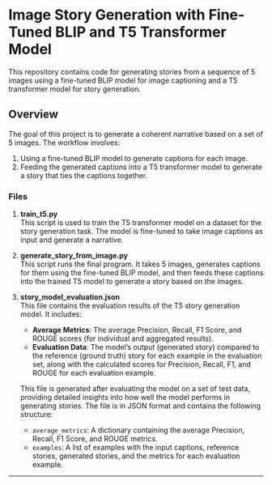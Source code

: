 
# Image Story Generation with Fine-Tuned BLIP and T5 Transformer Model

This repository contains code for generating stories from a sequence of 5 images using a fine-tuned BLIP model for image captioning and a T5 transformer model for story generation.

## Overview

The goal of this project is to generate a coherent narrative based on a set of 5 images. The workflow involves:
1. Using a fine-tuned BLIP model to generate captions for each image.
2. Feeding the generated captions into a T5 transformer model to generate a story that ties the captions together.

### Files

1. **train_t5.py**  
   This script is used to train the T5 transformer model on a dataset for the story generation task. The model is fine-tuned to take image captions as input and generate a narrative.

2. **generate_story_from_image.py**  
   This script runs the final program. It takes 5 images, generates captions for them using the fine-tuned BLIP model, and then feeds these captions into the trained T5 model to generate a story based on the images.

3. **story_model_evaluation.json**  
   This file contains the evaluation results of the T5 story generation model. It includes:
   - **Average Metrics**: The average Precision, Recall, F1 Score, and ROUGE scores (for individual and aggregated results).
   - **Evaluation Data**: The model’s output (generated story) compared to the reference (ground truth) story for each example in the evaluation set, along with the calculated scores for Precision, Recall, F1, and ROUGE for each evaluation example.
   
   This file is generated after evaluating the model on a set of test data, providing detailed insights into how well the model performs in generating stories. The file is in JSON format and contains the following structure:
   - `average_metrics`: A dictionary containing the average Precision, Recall, F1 Score, and ROUGE metrics.
   - `examples`: A list of examples with the input captions, reference stories, generated stories, and the metrics for each evaluation example.

---
